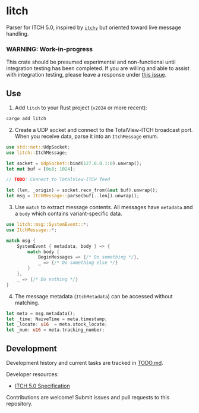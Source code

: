 
# litch
Parser for ITCH 5.0, inspired by [`itchy`](https://github.com/adwhit/itchy-rust/)
but oriented toward live message handling.

### WARNING: Work-in-progress
This crate should be presumed experimental and non-functional until integration testing has been completed.
If you are willing and able to assist with integration testing, please leave a response under 
[this issue](https://github.com/j-stach/litch/issues/1).

## Use
1. Add `litch` to your Rust project (`v2024` or more recent):
```bash
cargo add litch
```
2. Create a UDP socket and connect to the TotalView-ITCH broadcast port. <br>
When you receive data, parse it into an `ItchMessage` enum.
```rust
use std::net::UdpSocket;
use litch::ItchMessage;

let socket = UdpSocket::bind(127.0.0.1:0).unwrap();
let mut buf = [0u8; 1024];

// TODO: Connect to TotalView-ITCH feed

let (len, _origin) = socket.recv_from(&mut buf).unwrap();
let msg = ItchMessage::parse(buf[..len]).unwrap();
```
3. Use `match` to extract message contents. 
All messages have `metadata` and a `body` which contains variant-specific data.
```rust
use litch::msg::SystemEvent::*;
use ItchMessage::*;

match msg {
    SystemEvent { metadata, body } => {
        match body {
            BeginMessages => {/* Do something */},
            _ => {/* Do something else */}
        }
    },
    _ => {/* Do nothing */}
}
```
4. The message metadata (`ItchMetadata`) can be accessed without matching. 
```rust
let meta = msg.metadata();
let _time: NaiveTime = meta.timestamp;
let _locate: u16  = meta.stock_locate;
let _num: u16 = meta.tracking_number;
```


## Development
Development history and current tasks are tracked in [TODO.md](TODO.md).

Developer resources:
- [ITCH 5.0 Specification](https://www.nasdaqtrader.com/content/technicalsupport/specifications/dataproducts/NQTVITCHspecification.pdf)

Contributions are welcome! Submit issues and pull requests to this repository.

